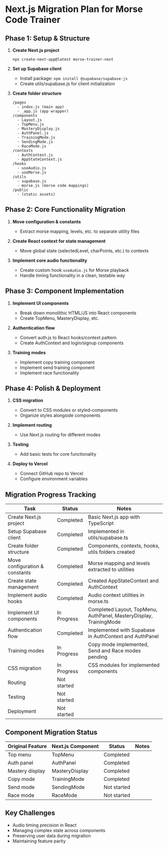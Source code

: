 # Next.js Migration Plan for Morse Code Trainer

## Phase 1: Setup & Structure
1. **Create Next.js project**
   ```
   npx create-next-app@latest morse-trainer-next
   ```
2. **Set up Supabase client**
   - Install package: `npm install @supabase/supabase-js`
   - Create utils/supabase.js for client initialization

3. **Create folder structure**
   ```
   /pages
     - index.js (main app)
     - _app.js (app wrapper)
   /components
     - Layout.js
     - TopMenu.js
     - MasteryDisplay.js
     - AuthPanel.js
     - TrainingMode.js
     - SendingMode.js
     - RaceMode.js
   /contexts
     - AuthContext.js
     - AppStateContext.js
   /hooks
     - useAudio.js
     - useMorse.js
   /utils
     - supabase.js
     - morse.js (morse code mappings)
   /public
     - (static assets)
   ```

## Phase 2: Core Functionality Migration
1. **Move configuration & constants**
   - Extract morse mapping, levels, etc. to separate utility files
   
2. **Create React context for state management**
   - Move global state (selectedLevel, charPoints, etc.) to contexts

3. **Implement core audio functionality**
   - Create custom hook `useAudio.js` for Morse playback
   - Handle timing functionality in a clean, testable way

## Phase 3: Component Implementation
1. **Implement UI components**
   - Break down monolithic HTML/JS into React components
   - Create TopMenu, MasteryDisplay, etc.

2. **Authentication flow**
   - Convert auth.js to React hooks/context pattern
   - Create AuthContext and login/signup components

3. **Training modes**
   - Implement copy training component
   - Implement send training component
   - Implement race functionality

## Phase 4: Polish & Deployment
1. **CSS migration**
   - Convert to CSS modules or styled-components
   - Organize styles alongside components

2. **Implement routing**
   - Use Next.js routing for different modes

3. **Testing**
   - Add basic tests for core functionality

4. **Deploy to Vercel**
   - Connect GitHub repo to Vercel
   - Configure environment variables

## Migration Progress Tracking

| Task | Status | Notes |
|------|--------|-------|
| Create Next.js project | Completed | Basic Next.js app with TypeScript |
| Setup Supabase client | Completed | Implemented in utils/supabase.ts |
| Create folder structure | Completed | Components, contexts, hooks, utils folders created |
| Move configuration & constants | Completed | Morse mapping and levels extracted to utilities |
| Create state management | Completed | Created AppStateContext and AuthContext |
| Implement audio hooks | Completed | Audio context utilities in morse.ts |
| Implement UI components | In Progress | Completed Layout, TopMenu, AuthPanel, MasteryDisplay, TrainingMode |
| Authentication flow | Completed | Implemented with Supabase in AuthContext and AuthPanel |
| Training modes | In Progress | Copy mode implemented, Send and Race modes pending |
| CSS migration | In Progress | CSS modules for implemented components |
| Routing | Not started | |
| Testing | Not started | |
| Deployment | Not started | |

## Component Migration Status

| Original Feature | Next.js Component | Status | Notes |
|-----------------|-------------------|--------|-------|
| Top menu | TopMenu | Completed | |
| Auth panel | AuthPanel | Completed | |
| Mastery display | MasteryDisplay | Completed | |
| Copy mode | TrainingMode | Completed | |
| Send mode | SendingMode | Not started | |
| Race mode | RaceMode | Not started | |

## Key Challenges
- Audio timing precision in React
- Managing complex state across components
- Preserving user data during migration
- Maintaining feature parity 